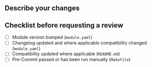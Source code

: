## Describe your changes

<!-- Describe your changes in detail -->

## Checklist before requesting a review
- [ ] Module version bumped (`module.yaml`)
- [ ] Changelog updated and where applicable compatibility changed (`module.yaml`)
- [ ] Compatibility updated where applicable  (`README.md`)
- [ ] Pre-Commit passed or has been run manually (`Makefile`)

